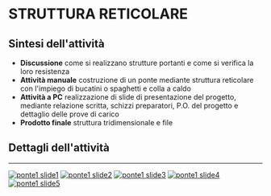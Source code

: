 # STRUTTURA RETICOLARE

## Sintesi dell'attività
- **Discussione** come si realizzano strutture portanti e come si verifica la loro resistenza
- **Attività manuale** costruzione di un ponte mediante struttura reticolare con l'impiego di bucatini o spaghetti e colla a caldo
- **Attività a PC** realizzazione di slide di presentazione del progetto, mediante relazione scritta, schizzi preparatori, P.O. del progetto e dettaglio delle prove di carico
- **Prodotto finale** struttura tridimensionale e file

## Dettagli dell'attività

---

[![ponte1 slide1](/ponte1/ponte1-0.jpg)](/ponte1/imageBig/ponte1-1.jpg)
[![ponte1 slide2](/ponte1/ponte1-1.jpg)](/ponte1/imageBig/ponte1-2.jpg)
[![ponte1 slide3](/ponte1/ponte1-2.jpg)](/ponte1/imageBig/ponte1-2.jpg)
[![ponte1 slide4](/ponte1/ponte1-3.jpg)](/ponte1/imageBig/ponte1-3.jpg)
[![ponte1 slide5](/ponte1/ponte1-4.jpg)](/ponte1/imageBig/ponte1-4.jpg)